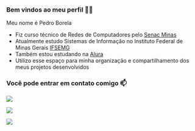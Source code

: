 ### Bem vindos ao meu perfil 🌃🌙

Meu nome é Pedro Borela 
- Fiz curso técnico de Redes de Computadores pelo [Senac Minas](https://www.mg.senac.br/Paginas/default.aspx)
- Atualmente estudo Sistemas de Informação no Instituto Federal de Minas Gerais [IFSEMG](https://www.ifsudestemg.edu.br/)
- Também estou estudando na [Alura](https://www.alura.com.br)
- Utilizo esse espaço para minha organização e compartilhamento dos meus projetos desenvolvidos

### Você pode entrar em contato comigo 📫
[![](https://img.shields.io/badge/Gmail-D14836?style=for-the-badge&logo=gmail&logoColor=white)](pborela2014@gmail.com)

[![](https://img.shields.io/badge/Instagram-E4405F?style=for-the-badge&logo=instagram&logoColor=white)]([@pedro.borela](https://www.instagram.com/pedro.borela/))


![](https://media1.giphy.com/media/xUOwGdcOfbq12yVhTi/giphy.gif?cid=ecf05e47rz0rt95j0gr6sl40o56tt2uwy6x9qtxsx625utub&ep=v1_gifs_search&rid=giphy.gif&ct=g)
